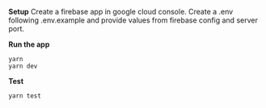 **Setup**
Create a firebase app in google cloud console. Create a .env following .env.example and provide values from firebase config and server port.

**Run the app**

    yarn
    yarn dev

**Test**

    yarn test
